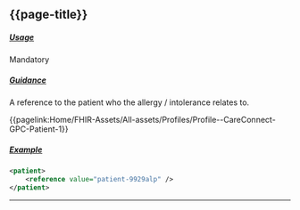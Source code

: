 ## {{page-title}}


<h5><ins>Usage</ins></h5>

<span class="mro-circle mandatory" title="Mandatory"></span> Mandatory



<h5><ins>Guidance</ins></h5>

A reference to the patient who the allergy / intolerance relates to.

<i class="fa fa-link" aria-hidden="true"></i> {{pagelink:Home/FHIR-Assets/All-assets/Profiles/Profile--CareConnect-GPC-Patient-1}}


<h5><ins>Example</ins></h5>

```xml
<patient>
    <reference value="patient-9929alp" />
</patient>
```


---